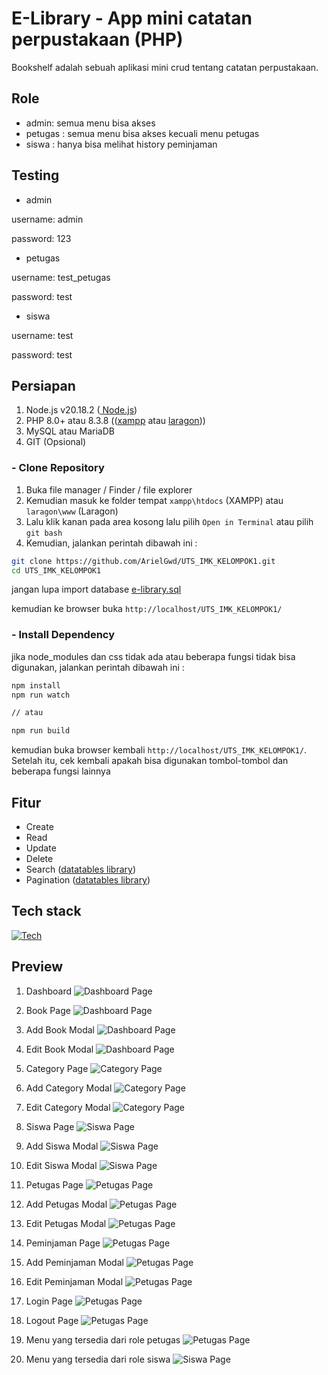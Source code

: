 # E-Library - App mini catatan perpustakaan (PHP)
Bookshelf adalah sebuah aplikasi mini crud tentang catatan perpustakaan. 

## Role
- admin: semua menu bisa akses
- petugas : semua menu bisa akses kecuali menu petugas
- siswa : hanya bisa melihat history peminjaman

## Testing 
- admin

username: admin

password: 123 

- petugas

username: test_petugas

password: test

- siswa

username: test

password: test


## Persiapan 
1. Node.js v20.18.2 ([ Node.js](https://nodejs.org/en/download)) 
2. PHP 8.0+ atau 8.3.8 (([xampp](https://www.apachefriends.org/download.html) atau [laragon](https://laragon.org/download/)))
3. MySQL atau MariaDB 
4. GIT (Opsional) 

### - Clone Repository   
1. Buka file manager / Finder / file explorer
2. Kemudian masuk ke folder tempat `xampp\htdocs` (XAMPP) atau `laragon\www` (Laragon)
3. Lalu klik kanan pada area kosong lalu pilih `Open in Terminal` atau pilih `git bash`
4. Kemudian, jalankan perintah dibawah ini : 

```bash
git clone https://github.com/ArielGwd/UTS_IMK_KELOMPOK1.git
cd UTS_IMK_KELOMPOK1
``` 

jangan lupa import database [e-library.sql](e-library.sql)

kemudian ke browser buka `http://localhost/UTS_IMK_KELOMPOK1/`

### - Install Dependency
jika node_modules dan css tidak ada atau beberapa fungsi tidak bisa digunakan, jalankan perintah dibawah ini :
```bash
npm install
npm run watch 

// atau 

npm run build 

``` 

kemudian buka browser kembali `http://localhost/UTS_IMK_KELOMPOK1/`. Setelah itu, cek kembali apakah bisa digunakan tombol-tombol dan beberapa fungsi lainnya

## Fitur
- Create
- Read
- Update
- Delete
- Search ([datatables library](https://datatables.net/))
- Pagination ([datatables library](https://datatables.net/)) 

## Tech stack
[![Tech](https://skillicons.dev/icons?i=tailwind,php,mysql,js,nodejs&perline=6)](https://skillicons.dev) 

## Preview  
1. Dashboard
![Dashboard Page](https://github.com/ArielGwd/UTS_IMK_KELOMPOK1/blob/0abc995f4b93b3ae993c27b0740ba7ab7c261513/assets/img/preview/dashboard.png)
 
2. Book Page
![Dashboard Page](assets/img/preview/buku.png)

3. Add Book Modal
![Dashboard Page](assets/img/preview/tambah-buku.png)

4. Edit Book Modal
![Dashboard Page](https://github.com/ArielGwd/UTS_IMK_KELOMPOK1/blob/2acb6bd015258a86c3bd98f4512952f00974ae4f/assets/img/preview/ubah-buku.png)

5. Category Page
![Category Page](assets/img/preview/kategori.png)

6. Add Category Modal
![Category Page](assets/img/preview/tambah-kategori.png)

7. Edit Category Modal
![Category Page](assets/img/preview/ubah-kategori.png)

8. Siswa Page
![Siswa Page](assets/img/preview/siswa.png)

9. Add Siswa Modal
![Siswa Page](assets/img/preview/tambah-siswa.png)

10. Edit Siswa Modal
![Siswa Page](assets/img/preview/ubah-siswa.png)

11. Petugas Page
![Petugas Page](assets/img/preview/petugas.png)

12. Add Petugas Modal
![Petugas Page](assets/img/preview/tambah-petugas.png)

13. Edit Petugas Modal
![Petugas Page](assets/img/preview/ubah-petugas.png)

14. Peminjaman Page
![Petugas Page](assets/img/preview/peminjaman.png)

15. Add Peminjaman Modal
![Petugas Page](assets/img/preview/tambah-peminjaman.png)

16. Edit Peminjaman Modal
![Petugas Page](assets/img/preview/ubah-peminjaman.png)

17. Login Page
![Petugas Page](assets/img/preview/login.png)

18. Logout Page
![Petugas Page](assets/img/preview/logout.png)
 
19. Menu yang tersedia dari role petugas
![Petugas Page](assets/img/preview/dashboard-petugas.png)

20. Menu yang tersedia dari role siswa
![Siswa Page](assets/img/preview/peminjaman-siswa.png)




